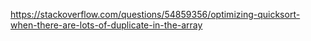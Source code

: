 https://stackoverflow.com/questions/54859356/optimizing-quicksort-when-there-are-lots-of-duplicate-in-the-array
